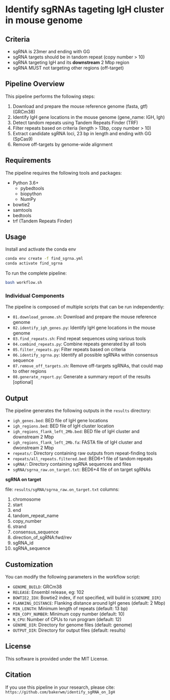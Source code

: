 # Identify sgRNAs tageting IgH cluster in mouse genome

## Criteria
+ sgRNA is 23mer and ending with GG
+ sgRNA targets should be in tandom repeat (copy number > 10)
+ sgRNA targeting IgH and its **downstream** 2 Mbp region
+ sgRNA MUST not targeting other regions (off-target)

## Pipeline Overview

This pipeline performs the following steps:

1. Download and prepare the mouse reference genome (fasta, gtf) (GRCm38)
2. Identify IgH gene locations in the mouse genome (gene_name: IGH, Igh)
3. Detect tandom repeats using Tandem Repeats Finder (TRF)
4. Filter repeats based on criteria (length > 13bp, copy number > 10)
5. Extract candidate sgRNA loci, 23 bp in length and ending with GG (SpCas9)
6. Remove off-targets by genome-wide alignment

## Requirements

The pipeline requires the following tools and packages:

- Python 3.6+
  - pybedtools
  - biopython
  - NumPy
- bowtie2
- samtools
- bedtools
- trf (Tandem Repeats Finder)

## Usage

Install and activate the conda env

```bash
conda env create -f find_sgrna.yml
conda activate find_sgrna
```

To run the complete pipeline:

```bash
bash workflow.sh
```

### Individual Components

The pipeline is composed of multiple scripts that can be run independently:

- `01.download_genome.sh`: Download and prepare the mouse reference genome
- `02.identify_igh_genes.py`: Identify IgH gene locations in the mouse genome
- `03.find_repeats.sh`: Find repeat sequences using various tools
- `04.combind_repeats.py`: Combine repeats generated by all tools
- `05.filter_repeats.py`: Filter repeats based on criteria
- `06.identify_sgrna.py`: Identify all possible sgRNAs within consensus sequence
- `07.remove_off_targets.sh`: Remove off-targets sgRNAs, that could map to other regions
- `08.generate_report.py`: Generate a summary report of the results [optional]

## Output

The pipeline generates the following outputs in the `results` directory:

- `igh_genes.bed`: BED file of IgH gene locations
- `igh_regions.bed`: BED file of IgH cluster location
- `igh_regions_flank_left_2Mb.bed`: BED file of IgH cluster and downstream 2 Mbp
- `igh_regions_flank_left_2Mb.fa`: FASTA file of IgH cluster and dwonstream 2 Mbp
- `repeats/`: Directory containing raw outputs from repeat-finding tools
- `repeats/all_repeats.filtered.bed`: BED6+1 file of tandom repeats
- `sgRNA/`: Directory containing sgRNA sequences and files
- `sgRNA/sgrna_raw.on_target.txt`: BED6+4 file of on target sgRNAs

**sgRNA on target**

file: `results/sgRNA/sgrna_raw.on_target.txt`
columns:
1. chromosome  
2. start  
3. end  
4. tandom_repeat_name  
5. copy_number  
6. strand  
7. consensus_sequence  
8. direction_of_sgRNA:fwd/rev  
9. sgRNA_id  
10. sgRNA_sequence

## Customization

You can modify the following parameters in the workflow script:

- `GENOME_BUILD`: GRCm38
- `RELEASE`: Ensembl release, eg: 102
- `BOWTIE2_IDX`: Bowtie2 index, if not specified, will build in `${GENOME_DIR}`
- `FLANKING_DISTANCE`: Flanking distance around IgH genes (default: 2 Mbp)
- `MIN_LENGTH`: Minimum length of repeats (default: 13 bp)
- `MIN_COPY_NUMBER`: Minimum copy number (default: 10)
- `N_CPU`: Number of CPUs to run program (default: 12)
- `GENOME_DIR`: Directory for genome files (default: genome)
- `OUTPUT_DIR`: Directory for output files (default: results)

## License

This software is provided under the MIT License.

## Citation

If you use this pipeline in your research, please cite:
`https://github.com/bakerwm/identify_sgRNA_on_IgH`
